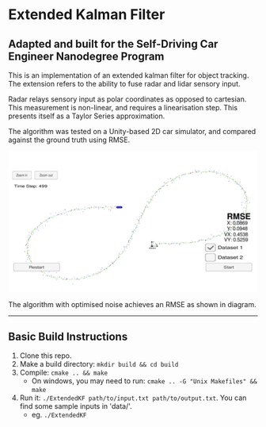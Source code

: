 # Extended Kalman Filter
## Adapted and built for the Self-Driving Car Engineer Nanodegree Program

This is an implementation of an extended kalman filter for object tracking.
The extension refers to the ability to fuse radar and lidar sensory input.

Radar relays sensory input as polar coordinates as opposed to cartesian. This measurement is non-linear, and requires a linearisation step.
This presents itself as a Taylor Series approximation.

The algorithm was tested on a Unity-based 2D car simulator, and compared against the ground truth using RMSE.

![result](data/final_result.png)

The algorithm with optimised noise achieves an RMSE as shown in diagram.

---

## Basic Build Instructions

1. Clone this repo.
2. Make a build directory: `mkdir build && cd build`
3. Compile: `cmake .. && make` 
   * On windows, you may need to run: `cmake .. -G "Unix Makefiles" && make`
4. Run it: `./ExtendedKF path/to/input.txt path/to/output.txt`. You can find
   some sample inputs in 'data/'.
    - eg. `./ExtendedKF`
